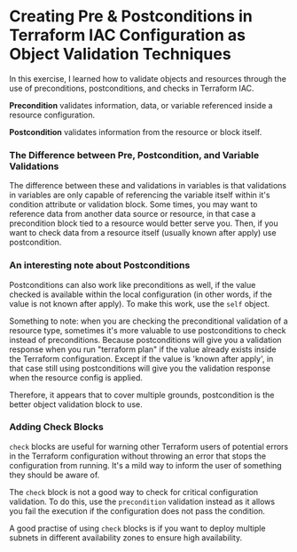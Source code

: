# Creating Pre & Postconditions in Terraform IAC Configuration as Object Validation Techniques

In this exercise, I learned how to validate objects and resources through the use of preconditions, postconditions, and checks in Terraform IAC.

**Precondition** validates information, data, or variable referenced inside a resource configuration.

**Postcondition** validates information from the resource or block itself.

### The Difference between Pre, Postcondition, and Variable Validations

The difference between these and validations in variables is that validations in variables are only capable of referencing the variable itself within it's condition attribute or validation block.
Some times, you may want to reference data from another data source or resource, in that case a precondition block tied to a resource would better serve you.
Then, if you want to check data from a resource itself (usually known after apply) use postcondition.

### An interesting note about Postconditions

Postconditions can also work like preconditions as well, if the value checked is available within the local configuration (in other words, if the value is not known after apply). To make this work, use the `self` object.

Something to note: when you are checking the preconditional validation of a resource type, sometimes it's more valuable to use postconditions to check instead of preconditions. Because postconditions will give you a validation response when you run "terraform plan" if the value already exists inside the Terraform configuration. Except if the value is 'known after apply', in that case still using postconditions will give you the validation response when the resource config is applied.

Therefore, it appears that to cover multiple grounds, postcondition is the better object validation block to use.

### Adding Check Blocks

`check` blocks are useful for warning other Terraform users of potential errors in the Terraform configuration without throwing an error that stops the configuration from running. It's a mild way to inform the user of something they should be aware of.

The `check` block is not a good way to check for critical configuration validation. To do this, use the `precondition` validation instead as it allows you fail the execution if the configuration does not pass the condition.

A good practise of using `check` blocks is if you want to deploy multiple subnets in different availability zones to ensure high availability.